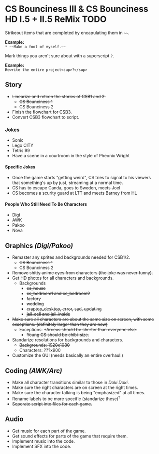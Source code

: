 # CS Bounciness III & CS Bounciness HD I.5 + II.5 ReMix TODO

Strikeout items that are completed by encapulating them in `~~`.

**Example:**  
`* ~~Make a fool of myself.~~`

Mark things you aren't sure about with a superscript `?`.

**Example:**  
`Rewrite the entire project<sup>?</sup>`

## Story
* ~~Linearize and retcon the stories of CSB1 and 2.~~
  * ~~CS Bounciness 1~~
  * ~~CS Bounciness 2~~
* Finish the flowchart for CSB3.
* Convert CSB3 flowchart to script.

### Jokes
* Sonic
* Lego CITY
* Tetris 99
* Have a scene in a courtroom in the style of Pheonix Wright
#### Specific Jokes
* Once the game starts "getting weird", CS tries to signal to his viewers that something's up by just, streaming at a normal time.
* CS has to escape Canda, goes to Sweden, meets Joel
* CS becomes a scurity guard at LTT and meets Barney from HL
#### People Who Still Need To Be Characters
* Digi
* AWK
* Pakoo
* Nova

## Graphics *(Digi/Pakoo)*
* Remaster any sprites and backgrounds needed for CSB1/2.
  * ~~CS Bounciness 1~~
  * CS Bounciness 2
* ~~Remove shitty anime eyes from characters (the joke was never funny).~~
* Get HD photos for all characters and backgrounds.
  * Backgrounds
    * ~~cs_house~~
    * ~~cs_bedroom1 and cs_bedroom2~~
    * ~~factory~~
    * ~~wedding~~
    * ~~craptop_desktop, error, sad, updating~~
    * ~~jail_cell and jail_inside~~
* ~~Make sure all characters are about the same size on screen, with some exceptions. (definitely larger than they are now)~~
  * Exceptions:
    *~~Arceus should be shorter than everyone else.~~
    * ~~Young CS should be chibi-size.~~
* Standarize resolutions for backgrounds and characters.
  * ~~Backgrounds: 1920x1080~~
  * Characters: ???x900
* Customize the GUI (needs basically an entire overhaul.)

## Coding *(AWK/Arc)*
* Make all character transitions similar to those in *Doki Doki*.
* Make sure the right characters are on screen at the right times.
* Make sure the character talking is being "emphasized" at all times.
* Rename labels to be more specific (standarize these)<sup>?</sup>
* ~~Seperate script into files for each game.~~

## Audio
* Get music for each part of the game.
* Get sound effects for parts of the game that require them.
* Implement music into the code.
* Implement SFX into the code.
